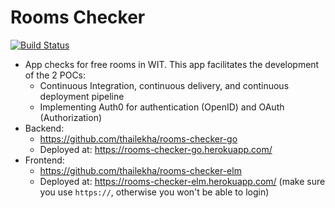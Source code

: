# Rooms Checker
[![Build Status](https://travis-ci.org/thailekha/rooms-checker-elm.png?branch=master)](https://travis-ci.org/thailekha/rooms-checker-elm)

- App checks for free rooms in WIT. This app facilitates the development of the 2 POCs:
  - Continuous Integration, continuous delivery, and continuous deployment pipeline
  - Implementing Auth0 for authentication (OpenID) and OAuth (Authorization)
- Backend:
  - https://github.com/thailekha/rooms-checker-go
  - Deployed at: https://rooms-checker-go.herokuapp.com/
- Frontend:
  - https://github.com/thailekha/rooms-checker-elm
  - Deployed at: https://rooms-checker-elm.herokuapp.com/ (make sure you use `https://`, otherwise you won't be able to login)

